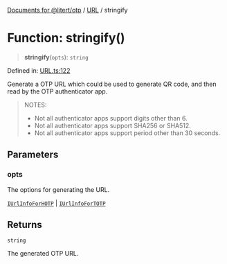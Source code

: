[Documents for @litert/otp](../../index.md) / [URL](../index.md) / stringify

# Function: stringify()

> **stringify**(`opts`): `string`

Defined in: [URL.ts:122](https://github.com/litert/otp.js/blob/master/src/lib/URL.ts#L122)

Generate a OTP URL which could be used to generate QR code, and then read by the OTP authenticator app.

> NOTES:
> - Not all authenticator apps support digits other than 6.
> - Not all authenticator apps support SHA256 or SHA512.
> - Not all authenticator apps support period other than 30 seconds.

## Parameters

### opts

The options for generating the URL.

[`IUrlInfoForHOTP`](../interfaces/IUrlInfoForHOTP.md) | [`IUrlInfoForTOTP`](../interfaces/IUrlInfoForTOTP.md)

## Returns

`string`

The generated OTP URL.
